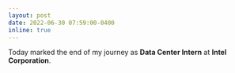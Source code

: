```yaml
---
layout: post
date: 2022-06-30 07:59:00-0400
inline: true
---
```


Today marked the end of my journey as **Data Center Intern** at **Intel Corporation**.
